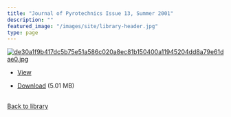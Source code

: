 ```yaml
---
title: "Journal of Pyrotechnics Issue 13, Summer 2001"
description: ""
featured_image: "/images/site/library-header.jpg"
type: page
---
```


<a href="" target="_blank">![de30a1f9b417dc5b75e51a586c020a8ec81b150400a11945204dd8a79e61dae0.jpg](/images/library/de30a1f9b417dc5b75e51a586c020a8ec81b150400a11945204dd8a79e61dae0.jpg)</a>
* <a href="" target="_blank">View</a>

* [Download]() (5.01 MB)

<br />[Back to library](/library/)
